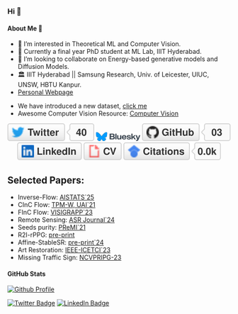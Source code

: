  ### Hi 👋
#### About Me 🚀
- 👀 I’m interested in Theoretical ML and Computer Vision.
- 🌱 Currently a final year PhD student at ML Lab, IIIT Hyderabad.
- 💞️ I’m looking to collaborate on Energy-based generative models and Diffusion Models.
- 🏛️ IIIT Hyderabad || Samsung Research, Univ. of Leicester, UIUC, UNSW, HBTU Kanpur.
- [Personal Webpage](https://researchweb.iiit.ac.in/~sandeep.nagar/)
<!-- - 📫 How to reach me ... [profile page](https://naagar.github.io) -->
- We have introduced a new dataset, [click me](https://naagar.github.io/cornseedsdataset)  
- Awesome Computer Vision Resource: [Computer Vision](https://github.com/jbhuang0604/awesome-computer-vision)
<p align="center"> 
	<a href="https://twitter.com/NaagarRN"><img src="imgs/twitter.svg" alt="Twitter"></a>
	<a href="https://bsky.app/profile/naagar.bsky.social"><img src="imgs/Bluesky_Logo_with_wordmark_1.png" alt="Bluesky"></a> <!-- Add your actual Bluesky ID here -->
	<a href="https://github.com/naagar"><img src="imgs/github.svg" alt="GitHub"></a>
	<a href="https://www.linkedin.com/in/sandeepnaagar"><img src="imgs/linkedin.svg" alt="LinkedIn"></a>
<!-- 	<a href="https://github.com/sponsors/terrytangyuan"><img src="imgs/sponsors.svg" alt="Sponsors"></a> -->
	<a href="https://drive.google.com/file/d/1FnQi-tNJ9IWwpk2hwgQgv8E-t9FPp4SA/view?usp=sharing"><img src="imgs/cv.svg" alt="Curriculum Vitae"></a>
	<a href="https://scholar.google.com/citations?user=MQQy_T4AAAAJ&hl=en&authuser=1"><img src="imgs/citations.svg" alt="Citations"></a>
</p>
<!---
Naagar/Naagar is a ✨ special ✨ repository because its `README.md` (this file) appears on your GitHub profile.
You can click the Preview link to take a look at your changes. Hi, I’m Sandeep Nagar
 I’m interested in Theoretical ML, Computer Vision
 I’m currently an MS research student at ML Lab, IIIT-Hyderabad.
 I’m looking to collaborate on Energy-based generative models.
 How to reach me ... !(profile page)[https://naagar.github.io]
--->
<!-- https://github.com/jbhuang0604/awesome-computer-vision -->

<!-- - Data Scientist leading innovation in AI at Fortune 100 companies -->
## Selected Papers: 
 - Inverse-Flow: [AISTATS`25](https://naagar.github.io/InverseFlow/)
 - CInC Flow: [TPM-W, UAI`21](https://naagar.github.io/CInCFlow/)
 - FInC Flow: [VISIGRAPP`23](https://naagar.github.io/FInC-Flow/)
 - Remote Sensing: [ASR Journal`24](https://naagar.github.io/stackedAE4Geo/)
 - Seeds purity: [PReMI`21](https://naagar.github.io/cornseedsdataset/)
 - R2I-rPPG: [pre-print](https://arxiv.org/abs/2410.15851)
 - Affine-StableSR: [pre-print`24](https://scholar.google.com/citations?user=MQQy_T4AAAAJ)
 - Art Restoration: [IEEE-ICETCI`23](https://ieeexplore.ieee.org/abstract/document/10331102/)
 - Missing Traffic Sign: [NCVPRIPG-23](https://link.springer.com/chapter/10.1007/978-981-97-5212-6_16)
#### GitHub Stats
<!-- https://badges.pufler.dev/repos/{naagar} -->

[![Github Profile](https://github-readme-stats.vercel.app/api?username=naagar&&hide=stars&show_icons=true&hide_title=true&hide_border=true)](https://github.com/NaagarRN)

<!-- #### Get in Touch 👽
- Twitter: [@naagar](https://twitter.com/NaagarRN)
- LinkedIn: [@naagar](https://www.linkedin.com/in/sandeepnaagar/)
- Website: [naagar.github.io](https://naagar.github.io) -->
[![Twitter Badge](https://img.shields.io/badge/Twitter-Profile-informational?style=flat&logo=twitter&logoColor=white&color=1CA2F1)](https://twitter.com/NaagarRN)
[![LinkedIn Badge](https://img.shields.io/badge/LinkedIn-Profile-informational?style=flat&logo=linkedin&logoColor=white&color=0D76A8)](https://www.linkedin.com/in/sandeepnaagar/)
